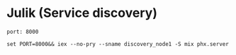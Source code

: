 # Julik (Service discovery)

`port: 8000`

```shell
set PORT=8000&& iex --no-pry --sname discovery_node1 -S mix phx.server
```